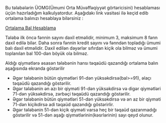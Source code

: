 <p>Bu tələbələrin ÜOMG(Ümumi Orta Müvəffəqiyyət görtəricisini) hesablaması üçün hazırladığım kalkulyatordur. Aşağıdakı link vasitəsi ilə keçid edib ortalama balınızı hesablaya bilərsiniz :</p>
<a href="https://pashaskerov21.github.io/ortalama-bal/index.html?#">Ortalama Bal Hesablama</a>
<p>Tələbə ilk öncə fənnin sayını daxil etməlidir, minimum 3, maksimum 8 fənn daxil edilə bilər. Daha sonra fənnin kredit sayını və fənndən topladığı ümumi balı daxil etməlidir. Daxil edilən dəyərlər sıfırdan kiçik ola bilməz və ümumi toplanılan bal 100-dən böyük ola bilməz.</p>
<p>Aldığı qiymətlərə əsasən tələbənin hansı təqaüdü qazandığı ortalama balın aşağısında ekranda göstərilir</p>
<ul>
<li>Əgər tələbənin bütün qiymətləri 91-dən yüksəkdirsə(bal>=91), əlaçı təqaüdü qazandığı göstərilir.</li>
<li>Əgər tələbənin ən azı bir qiyməti 91-dən yüksəkdirsə və digər qiymətləri 71-dən yüksəkdirsə, zərbəçi təqaüdü qazandığı göstərilir.</li>
<li>Əgər tələbənin bütün qiymətləri 51-dən yüksəkdirsə və ən az bir qiyməti 71-dən kiçikdirsə adi təqaüd qazandığı göstərirlir.</li>
<li>Əgər tələbənin 51-dən kiçik qiyməti varsa heç bir təqaüd qazanmadığı göstərilir və 51-dən aşağı qiymətlərinin(kəsrlərinin) sayı qeyd olunur.</li>
</ul>
